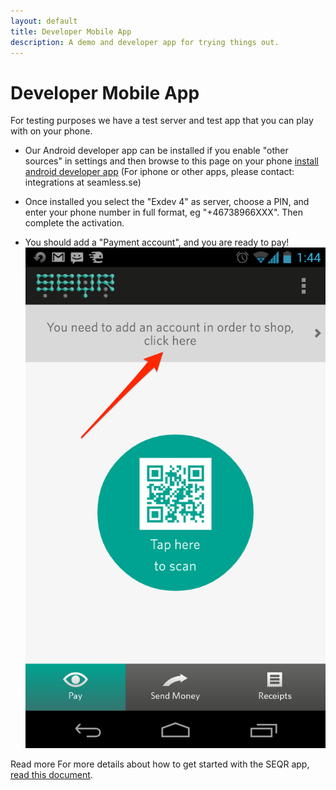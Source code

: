```yaml
---
layout: default
title: Developer Mobile App
description: A demo and developer app for trying things out. 
---
```


Developer Mobile App
=============

For testing purposes we have a test server and test app that you can play with on your phone. 

* Our Android developer app can be installed if you enable "other sources" in settings and then browse to this page on your phone [install android developer app](/downloads/se-qr-androidapp-demo-2.1.5.3.apk)
 (For iphone or other apps, please contact: integrations at seamless.se)

* Once installed you select the "Exdev 4" as server, choose a PIN, and enter your phone number in full format, eg "+46738966XXX". Then complete the activation.

* You should add a "Payment account", and you are ready to pay! ![AddAccount](/assets/images/add_account.png "Adding a Payment Account")

<div class="download">
<span>Read more</span>
For more details about how to get started with the SEQR app, <a href="/downloads/GettingStarted_SEQR_merchants.pdf">read this document</a>.
</div>
